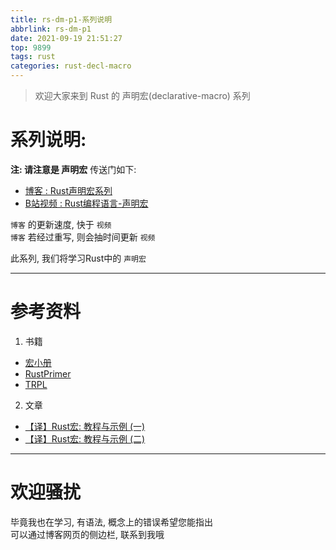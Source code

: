 ```yaml
---
title: rs-dm-p1-系列说明
abbrlink: rs-dm-p1
date: 2021-09-19 21:51:27
top: 9899
tags: rust
categories: rust-decl-macro
---
```

> 欢迎大家来到 Rust 的 声明宏(declarative-macro) 系列  
<!-- more -->
# 系列说明:  
**注: 请注意是 声明宏**
传送门如下:  
- [博客 : Rust声明宏系列](https://jedsek.github.io/categories/rust-declarative-macro/) 
- [B站视频 : Rust编程语言-声明宏](https://www.bilibili.com/video/BV1Wv411W7FH?p=1)

`博客` 的更新速度, 快于 `视频`  
`博客` 若经过重写, 则会抽时间更新 `视频`  

此系列, 我们将学习Rust中的 `声明宏`  
- - - 
# 参考资料
1. 书籍
- [宏小册](https://zjp-cn.github.io/tlborm/)  
- [RustPrimer](https://rustcc.gitbooks.io/rustprimer/content/macro/macro.html)
- [TRPL](https://kaisery.github.io/trpl-zh-cn/ch19-06-macros.html)
2. 文章  
- [【译】Rust宏: 教程与示例 (一)](https://zhuanlan.zhihu.com/p/353421021)
- [【译】Rust宏: 教程与示例 (二)](https://zhuanlan.zhihu.com/p/356427780)

- - -
# 欢迎骚扰  
毕竟我也在学习, 有语法, 概念上的错误希望您能指出  
可以通过博客网页的侧边栏, 联系到我哦  
